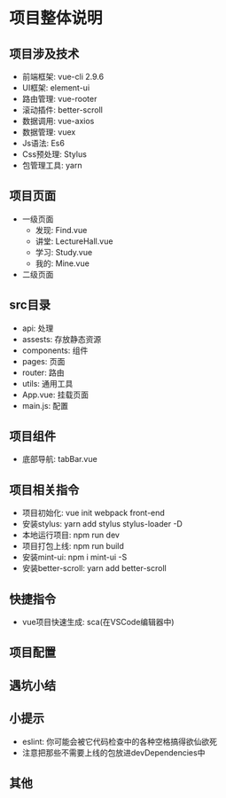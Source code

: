 # 项目整体说明

## 项目涉及技术
- 前端框架: vue-cli 2.9.6
- UI框架: element-ui
- 路由管理: vue-rooter
- 滚动插件: better-scroll
- 数据调用: vue-axios
- 数据管理: vuex
- Js语法: Es6
- Css预处理: Stylus
- 包管理工具: yarn

## 项目页面
- 一级页面
  - 发现: Find.vue
  - 讲堂: LectureHall.vue
  - 学习: Study.vue
  - 我的: Mine.vue
- 二级页面

## src目录
- api: 处理
- assests: 存放静态资源
- components: 组件
- pages: 页面
- router: 路由
- utils: 通用工具
- App.vue: 挂载页面
- main.js: 配置

## 项目组件
- 底部导航: tabBar.vue

## 项目相关指令
- 项目初始化: vue init webpack front-end
- 安装stylus: yarn add stylus stylus-loader -D
- 本地运行项目: npm run dev
- 项目打包上线: npm run build
- 安装mint-ui: npm i mint-ui -S
- 安装better-scroll: yarn add better-scroll

## 快捷指令
- vue项目快速生成: sca(在VSCode编辑器中)

## 项目配置

## 遇坑小结

## 小提示
- eslint: 你可能会被它代码检查中的各种空格搞得欲仙欲死
- 注意把那些不需要上线的包放进devDependencies中

## 其他
